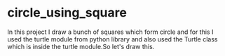 # circle_using_square
In this project I draw a bunch of squares which form circle and for this I used the turtle module from python library and also used the Turtle class
which is inside the turtle module.So let's draw this.

